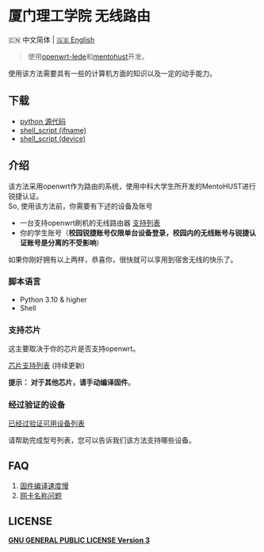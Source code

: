 # 厦门理工学院 无线路由
<p align="left">🇨🇳 中文简体  |  <a title="English" href="README.md">🇬🇧 English</a></p>


> 使用[openwrt-lede](https://github.com/coolsnowwolf/lede)和[mentohust](https://github.com/tkkcc/mentohust)开发。

使用该方法需要具有一些的计算机方面的知识以及一定的动手能力。

## 下载
- [python 源代码](https://github.com/hz157/XMUTWirelessRouter/tree/python)
- [shell_script (ifname)](https://github.com/hz157/XMUTWirelessRouter/blob/script/script/shell_ifname.sh)
- [shell_script (device)](https://github.com/hz157/XMUTWirelessRouter/blob/script/script/shell_device.sh)

## 介绍
该方法采用openwrt作为路由的系统，使用中科大学生所开发的MentoHUST进行锐捷认证。<br>
So, 使用该方法前，你需要有下述的设备及账号
- 一台支持openwrt刷机的无线路由器 [支持列表](https://github.com/hz157/XMUTWirelessRouter/blob/doc/doc/support_openwrt_list.md)
- 你的学生账号（**校园锐捷账号仅限单台设备登录，校园内的无线账号与锐捷认证账号是分离的不受影响**）

如果你刚好拥有以上两样，恭喜你，很快就可以享用到宿舍无线的快乐了。

### 脚本语言
- Python 3.10 & higher
- Shell

### 支持芯片 

这主要取决于你的芯片是否支持openwrt。

[芯片支持列表](https://github.com/hz157/XMUTWirelessRouter/blob/doc/doc/support_chip_list.md) (持续更新)

**提示： 对于其他芯片，请手动编译固件**。


### 经过验证的设备
[已经过验证可用设备列表](https://github.com/hz157/XMUTWirelessRouter/blob/doc/doc/validated_products.md)

请帮助完成型号列表，您可以告诉我们该方法支持哪些设备。



## FAQ
1. [固件编译速度慢](https://github.com/hz157/XMUTWirelessRouter/blob/doc/doc/slow_compilation_zh.md)
2. [网卡名称问题](https://github.com/hz157/XMUTWirelessRouter/blob/doc/doc/nic_name_zh.md)

## LICENSE
  **[GNU GENERAL PUBLIC LICENSE Version 3](LICENSE)**
